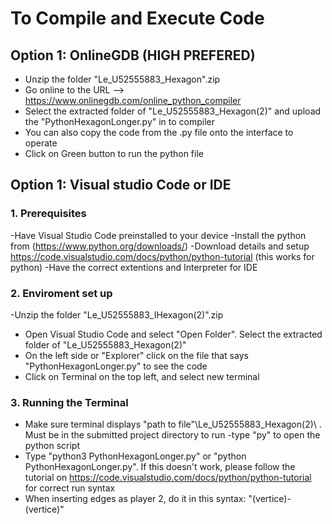 # To Compile and Execute Code
## Option 1: OnlineGDB (HIGH PREFERED)
- Unzip the folder "Le_U52555883_Hexagon".zip
- Go online to the URL --> https://www.onlinegdb.com/online_python_compiler
- Select the extracted folder of "Le_U52555883_Hexagon(2)" and upload the "PythonHexagonLonger.py" in to compiler
- You can also copy the code from the .py file onto the interface to operate
- Click on Green button to run the python file

## Option 1: Visual studio Code or IDE
### 1. Prerequisites
-Have Visual Studio Code preinstalled to your device
-Install the python from (https://www.python.org/downloads/)
-Download details and setup  https://code.visualstudio.com/docs/python/python-tutorial (this works for python)
-Have the correct extentions and Interpreter for IDE
### 2. Enviroment set up
-Unzip the folder "Le_U52555883_IHexagon(2)".zip
- Open Visual Studio Code and select "Open Folder". Select the extracted folder of "Le_U52555883_Hexagon(2)"
- On the left side or "Explorer" click on the file that says "PythonHexagonLonger.py" to see the code
- Click on Terminal on the top left, and select new terminal
### 3. Running the Terminal
- Make sure terminal displays "path to file"\Le_U52555883_Hexagon(2)\ . Must be in the submitted project directory to run
-type "py" to open the python script
- Type "python3 PythonHexagonLonger.py" or "python PythonHexagonLonger.py". If this doesn't work, please follow the tutorial on https://code.visualstudio.com/docs/python/python-tutorial for correct run syntax
- When inserting edges as player 2, do it in this syntax: "(vertice)-(vertice)" 
